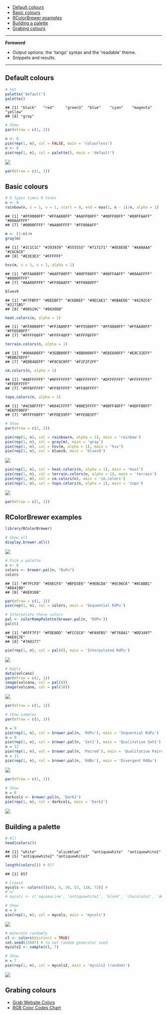 -   [Default colours](#default-colours)
-   [Basic colours](#basic-colours)
-   [RColorBrewer examples](#rcolorbrewer-examples)
-   [Building a palette](#building-a-palette)
-   [Grabing colours](#grabing-colours)

------------------------------------------------------------------------

**Foreword**

-   Output options: the 'tango' syntax and the 'readable' theme.
-   Snippets and results.

------------------------------------------------------------------------

Default colours
---------------

``` r
# Set
palette('default')
palette()
```

    ## [1] "black"   "red"     "green3"  "blue"    "cyan"    "magenta" "yellow" 
    ## [8] "gray"

``` r
# Show
par(mfrow = c(1, 2))

n <- 8
pie(rep(1, n), col = FALSE, main = 'colourless')
n <- 8
pie(rep(1, n), col = palette(), main = 'default')
```

![](img/Plot_snippets_-_Colours/unnamed-chunk-1-1.png)

``` r
par(mfrow = c(1, 1))
```

Basic colours
-------------

``` r
# 8 types times 9 tones
n <- 9
rainbow(n, s = 1, v = 1, start = 0, end = max(1, n - 1)/n, alpha = 1)
```

    ## [1] "#FF0000FF" "#FFAA00FF" "#AAFF00FF" "#00FF00FF" "#00FFAAFF" "#00AAFFFF"
    ## [7] "#0000FFFF" "#AA00FFFF" "#FF00AAFF"

``` r
m <- (1:n)/n
gray(m)
```

    ## [1] "#1C1C1C" "#393939" "#555555" "#717171" "#8E8E8E" "#AAAAAA" "#C6C6C6"
    ## [8] "#E3E3E3" "#FFFFFF"

``` r
hsv(m, s = 1, v = 1, alpha = 1)
```

    ## [1] "#FFAA00FF" "#AAFF00FF" "#00FF00FF" "#00FFAAFF" "#00AAFFFF" "#0000FFFF"
    ## [7] "#AA00FFFF" "#FF00AAFF" "#FF0000FF"

``` r
blues9
```

    ## [1] "#F7FBFF" "#DEEBF7" "#C6DBEF" "#9ECAE1" "#6BAED6" "#4292C6" "#2171B5"
    ## [8] "#08519C" "#08306B"

``` r
heat.colors(n, alpha = 1)
```

    ## [1] "#FF0000FF" "#FF2A00FF" "#FF5500FF" "#FF8000FF" "#FFAA00FF" "#FFD500FF"
    ## [7] "#FFFF00FF" "#FFFF40FF" "#FFFFBFFF"

``` r
terrain.colors(n, alpha = 1)
```

    ## [1] "#00A600FF" "#3EBB00FF" "#8BD000FF" "#E6E600FF" "#E8C32EFF" "#EBB25EFF"
    ## [7] "#EDB48EFF" "#F0C9C0FF" "#F2F2F2FF"

``` r
cm.colors(n, alpha = 1)
```

    ## [1] "#80FFFFFF" "#9FFFFFFF" "#BFFFFFFF" "#DFFFFFFF" "#FFFFFFFF" "#FFDFFFFF"
    ## [7] "#FFBFFFFF" "#FF9FFFFF" "#FF80FFFF"

``` r
topo.colors(n, alpha = 1)
```

    ## [1] "#4C00FFFF" "#004CFFFF" "#00E5FFFF" "#00FF4DFF" "#4DFF00FF" "#E6FF00FF"
    ## [7] "#FFFF00FF" "#FFDE59FF" "#FFE0B3FF"

``` r
# Show
par(mfrow = c(2, 2))

pie(rep(1, n), col = rainbow(n, alpha = 1), main = 'rainbow')
pie(rep(1, n), col = gray(m), main = 'gray')
pie(rep(1, n), col = hsv(m, alpha = 1), main = 'hsv')
pie(rep(1, n), col = blues9, main = 'blues9')
```

![](img/Plot_snippets_-_Colours/unnamed-chunk-2-1.png)

``` r
pie(rep(1, n), col = heat.colors(n, alpha = 1), main = 'heat')
pie(rep(1, n), col = terrain.colors(n, alpha = 1), main = 'terrain')
pie(rep(1, n), col = cm.colors(n), main = 'cm.colors')
pie(rep(1, n), col = topo.colors(n, alpha = 1), main = 'topo')
```

![](img/Plot_snippets_-_Colours/unnamed-chunk-2-2.png)

``` r
par(mfrow = c(1, 1))
```

RColorBrewer examples
---------------------

``` r
library(RColorBrewer)

# Show all
display.brewer.all()
```

![](img/Plot_snippets_-_Colours/unnamed-chunk-3-1.png)

``` r
# Pick a palette
n <- 8
colors <- brewer.pal(n, "BuPu")
colors
```

    ## [1] "#F7FCFD" "#E0ECF4" "#BFD3E6" "#9EBCDA" "#8C96C6" "#8C6BB1" "#88419D"
    ## [8] "#6E016B"

``` r
par(mfrow = c(1, 2))
pie(rep(1, n), col = colors, main = 'Sequential RdPu')

# Interpolate these colors
pal <- colorRampPalette(brewer.pal(n, 'RdPu'))
pal(8)
```

    ## [1] "#FFF7F3" "#FDE0DD" "#FCC5C0" "#FA9FB5" "#F768A1" "#DD3497" "#AE017E"
    ## [8] "#7A0177"

``` r
pie(rep(1, n), col = pal(8), main = 'Interpolated RdPu')
```

![](img/Plot_snippets_-_Colours/unnamed-chunk-4-1.png)

``` r
# Apply
data(volcano)
par(mfrow = c(2, 1))
image(volcano, col = pal(8))
image(volcano, col = pal(30))
```

![](img/Plot_snippets_-_Colours/unnamed-chunk-5-1.png)

``` r
par(mfrow = c(1, 1))
```

``` r
# Show samples
par(mfrow = c(2, 2))

n = 9
pie(rep(1, n), col = brewer.pal(n, 'RdPu'), main = 'Sequential RdPu')
n = 9
pie(rep(1, n), col = brewer.pal(n, 'Set1'), main = 'Qualitative Set1')
n = 12
pie(rep(1, n), col = brewer.pal(n, 'Paired'), main = 'Qualitative Paired')
n = 11
pie(rep(1, n), col = brewer.pal(n, 'RdBu'), main = 'Divergent RdBu')
```

![](img/Plot_snippets_-_Colours/unnamed-chunk-6-1.png)

``` r
par(mfrow = c(1, 1))
```

``` r
# Show
n = 8
darkcols <- brewer.pal(n, 'Dark2')
pie(rep(1, n), col = darkcols, main = 'Dark2')
```

![](img/Plot_snippets_-_Colours/unnamed-chunk-7-1.png)

Building a palette
------------------

``` r
# All
head(colors())
```

    ## [1] "white"         "aliceblue"     "antiquewhite"  "antiquewhite1"
    ## [5] "antiquewhite2" "antiquewhite3"

``` r
length(colors()) # 657
```

    ## [1] 657

``` r
# Create
mycols <- colors()[c(8, 5, 30, 53, 118, 72)] #
# or
# mycols <- c('aquamarine', 'antiquewhite2', 'blue4', 'chocolate1', 'deeppink2', 'cyan4')

# Show
n = 6
pie(rep(1, n), col = mycols, main = 'mycols')
```

![](img/Plot_snippets_-_Colours/unnamed-chunk-8-1.png)

``` r
# Generate randomly
cl <- colors(distinct = TRUE)
set.seed(15887) # to set random generator seed
mycols2 <- sample(cl, 7)

# Show
n = 7
pie(rep(1, n), col = mycols2, main = 'mycols2 (random)')
```

![](img/Plot_snippets_-_Colours/unnamed-chunk-8-2.png)

Grabing colours
---------------

-   [Grab Website Colors](http://www.colorcombos.com/grabcolors.html)
-   [RGB Color Codes Chart](http://www.rapidtables.com/web/color/RGB_Color.htm#color%20picker)

